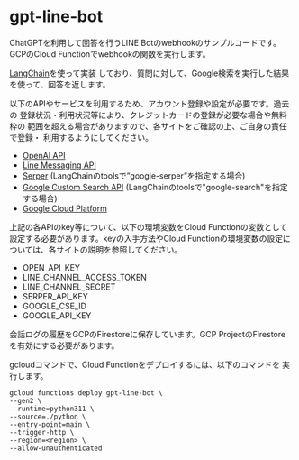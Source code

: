 # gpt-line-bot

ChatGPTを利用して回答を行うLINE Botのwebhookのサンプルコードです。
GCPのCloud Functionでwebhookの関数を実行します。

[LangChain](https://github.com/hwchase17/langchain)を使って実装
しており、質問に対して、Google検索を実行した結果を使って、回答を返します。

以下のAPIやサービスを利用するため、アカウント登録や設定が必要です。過去の
登録状況・利用状況等により、クレジットカードの登録が必要な場合や無料枠の
範囲を超える場合がありますので、各サイトをご確認の上、ご自身の責任で登録・
利用するようにしてください。

* [OpenAI API](https://openai.com/blog/openai-api)
* [Line Messaging API](https://developers.line.biz/ja/services/messaging-api/)
* [Serper](https://serper.dev/) (LangChainのtoolsで”google-serper”を指定する場合)
* [Google Custom Search API](https://programmablesearchengine.google.com/) (LangChainのtoolsで"google-search"を指定する場合)
* [Google Cloud Platform](https://cloud.google.com/)

上記の各APIのkey等について、以下の環境変数をCloud Functionの変数として
設定する必要があります。keyの入手方法やCloud Functionの環境変数の設定に
ついては、各サイトの説明を参照してください。

* OPEN_API_KEY
* LINE_CHANNEL_ACCESS_TOKEN
* LINE_CHANNEL_SECRET
* SERPER_API_KEY
* GOOGLE_CSE_ID
* GOOGLE_API_KEY

会話ログの履歴をGCPのFirestoreに保存しています。GCP ProjectのFirestore
を有効にする必要があります。

gcloudコマンドで、Cloud Functionをデプロイするには、以下のコマンドを
実行します。
```
gcloud functions deploy gpt-line-bot \
--gen2 \
--runtime=python311 \
--source=./python \
--entry-point=main \
--trigger-http \
--region=<region> \
--allow-unauthenticated
```
